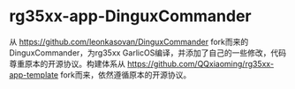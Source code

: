 # rg35xx-app-DinguxCommander

从 https://github.com/leonkasovan/DinguxCommander fork而来的DinguxCommander，为rg35xx GarlicOS编译，并添加了自己的一些修改，代码尊重原本的开源协议。构建体系从 https://github.com/QQxiaoming/rg35xx-app-template fork而来，依然遵循原本的开源协议。
